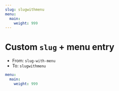 ```yaml
---
slug: slugwithmenu
menu:
  main:
    weight: 999
---
```


# Custom `slug` + menu entry

- From: `slug-with-menu`
- To: `slugwithmenu`

```yaml
menu:
  main:
    weight: 999
```

